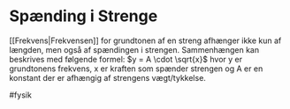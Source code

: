 # Spænding i Strenge

[[Frekvens|Frekvensen]] for grundtonen af en streng afhænger ikke kun af længden, men
også af spændingen i strengen. Sammenhængen kan beskrives med følgende
formel: $y = A \cdot \sqrt{x}$ hvor y er grundtonens frekvens, x er
kraften som spænder strengen og A er en konstant der er afhængig af
strengens vægt/tykkelse.

#fysik 